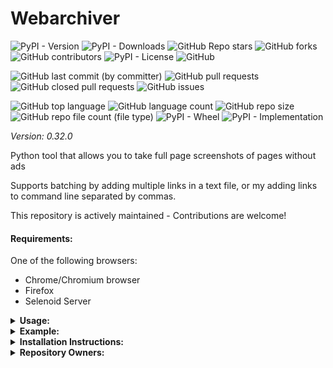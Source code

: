 # Webarchiver

![PyPI - Version](https://img.shields.io/pypi/v/webarchiver)
![PyPI - Downloads](https://img.shields.io/pypi/dd/webarchiver)
![GitHub Repo stars](https://img.shields.io/github/stars/Knuckles-Team/webarchiver)
![GitHub forks](https://img.shields.io/github/forks/Knuckles-Team/webarchiver)
![GitHub contributors](https://img.shields.io/github/contributors/Knuckles-Team/webarchiver)
![PyPI - License](https://img.shields.io/pypi/l/webarchiver)
![GitHub](https://img.shields.io/github/license/Knuckles-Team/webarchiver)

![GitHub last commit (by committer)](https://img.shields.io/github/last-commit/Knuckles-Team/webarchiver)
![GitHub pull requests](https://img.shields.io/github/issues-pr/Knuckles-Team/webarchiver)
![GitHub closed pull requests](https://img.shields.io/github/issues-pr-closed/Knuckles-Team/webarchiver)
![GitHub issues](https://img.shields.io/github/issues/Knuckles-Team/webarchiver)

![GitHub top language](https://img.shields.io/github/languages/top/Knuckles-Team/webarchiver)
![GitHub language count](https://img.shields.io/github/languages/count/Knuckles-Team/webarchiver)
![GitHub repo size](https://img.shields.io/github/repo-size/Knuckles-Team/webarchiver)
![GitHub repo file count (file type)](https://img.shields.io/github/directory-file-count/Knuckles-Team/webarchiver)
![PyPI - Wheel](https://img.shields.io/pypi/wheel/webarchiver)
![PyPI - Implementation](https://img.shields.io/pypi/implementation/webarchiver)

*Version: 0.32.0*

Python tool that allows you to take full page screenshots of pages without ads

Supports batching by adding multiple links in a text file, or my adding links to command line separated by commas.

This repository is actively maintained - Contributions are welcome!

#### Requirements:

One of the following browsers:

- Chrome/Chromium browser
- Firefox
- Selenoid Server

<details>
  <summary><b>Usage:</b></summary>

| Short Flag | Long Flag    | Description                                                |
|------------|--------------|------------------------------------------------------------|
| -h         | --help       | See Usage                                                  |
| -b         | --browser    | Specify browser: Chrome / Firefox / Selenoid               |
| -c         | --clean      | Convert mobile sites to regular site                       |
| -d         | --directory  | Location where the images will be saved                    |
|            | --dpi        | DPI for the image                                          |
| -e         | --executor   | Execution environment: Local / Selenoid Host\|Selenoid URL |
| -f         | --file       | Text file to read the URL(s) from                          |
| -l         | --links      | Comma separated URL(s)                                     |
| -i         | --image-type | Save images as PNG or JPEG                                 |
| -p         | --processes  | Number of processes to run concurrently                    |
| -s         | --scrape     | Scrape URL(s) by Downloading                               |
| -u         | --url-filter | Filter URL(s) that contain this string                     |
| -z         | --zoom       | The zoom to use on the browser                             |

</details>

<details>
  <summary><b>Example:</b></summary>

```bash
webarchiver -c -f <links_file.txt> -l "<URL1,URL2,URL3>" -i 'jpeg' -d "~/Downloads" -z 100 --dpi 1 --browser "Firefox"
```

```bash
webarchiver -c -f <links_file.txt> -l "<URL1,URL2,URL3>" -i 'png' -d "~/Downloads" -z 100 --dpi 1 --executor "selenoid|http://selenoid.com/wd/hub" --browser "Chrome"
```

```bash
webarchiver -s -f <links_file.txt> -l "<URL1,URL2,URL3>"
```

</details>

<details>
  <summary><b>Installation Instructions:</b></summary>

Install Python Package

```bash
python -m pip install webarchiver
```

</details>

<details>
  <summary><b>Repository Owners:</b></summary>


<img width="100%" height="180em" src="https://github-readme-stats.vercel.app/api?username=Knucklessg1&show_icons=true&hide_border=true&&count_private=true&include_all_commits=true" />

![GitHub followers](https://img.shields.io/github/followers/Knucklessg1)
![GitHub User's stars](https://img.shields.io/github/stars/Knucklessg1)
</details>
